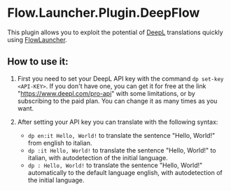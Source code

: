 # Flow.Launcher.Plugin.DeepFlow

This plugin allows you to exploit the potential of [DeepL](https://www.deepl.com/) translations quickly using [FlowLauncher](https://www.flowlauncher.com/).

## How to use it:
1. First you need to set your DeepL API key with the command `dp set-key <API-KEY>`. If you don't have one, you can get it for free at the link "https://www.deepl.com/pro-api" with some limitations, or by subscribing to the paid plan. You can change it as many times as you want.

2. After setting your API key you can translate with the following syntax:
    - `dp en:it Hello, World!` to translate the sentence "Hello, World!" from english to italian.  
    - `dp :it Hello, World!` to translate the sentence "Hello, World!" to italian, with autodetection of the initial language.
    - `dp : Hello, World!` to translate the sentence "Hello, World!" automatically to the default language english, with autodetection of the initial language.
